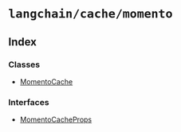`langchain/cache/momento`
=========================

Index[](#index "Direct link to Index")
---------------------------------------

### Classes[](#classes "Direct link to Classes")

*   [MomentoCache](/docs/api/cache_momento/classes/MomentoCache)

### Interfaces[](#interfaces "Direct link to Interfaces")

*   [MomentoCacheProps](/docs/api/cache_momento/interfaces/MomentoCacheProps)